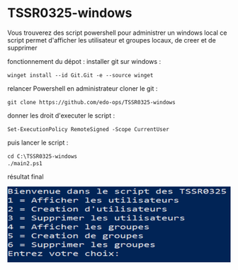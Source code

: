 # TSSR0325-windows

Vous trouverez des script powershell pour administrer un windows local
ce script permet d'afficher les utilisateur et groupes locaux, de creer et de supprimer

fonctionnement du dépot :
installer git sur windows :
```
winget install --id Git.Git -e --source winget
```
relancer Powershell en administrateur 
cloner le git : 
```
git clone https://github.com/edo-ops/TSSR0325-windows
```
donner les droit d'executer le script :
```
Set-ExecutionPolicy RemoteSigned -Scope CurrentUser
```
puis lancer le script :
```
cd C:\TSSR0325-windows
./main2.ps1
```
résultat final

![Logo du projet](final.png)

